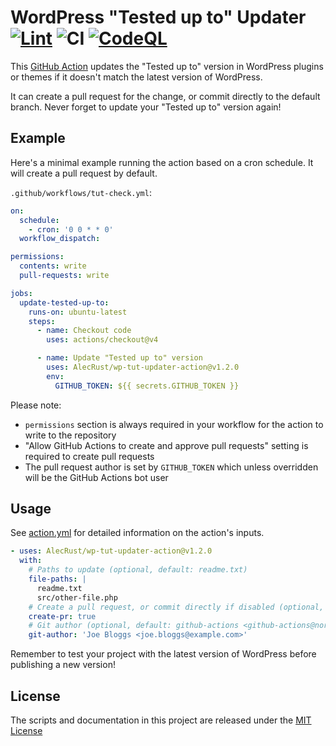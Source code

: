 <!-- markdownlint-disable -->

# WordPress "Tested up to" Updater [![Lint](https://github.com/AlecRust/wp-tut-updater-action/actions/workflows/linter.yml/badge.svg)](https://github.com/super-linter/super-linter) ![CI](https://github.com/AlecRust/wp-tut-updater-action/actions/workflows/ci.yml/badge.svg) [![CodeQL](https://github.com/AlecRust/wp-tut-updater-action/actions/workflows/codeql-analysis.yml/badge.svg)](https://github.com/AlecRust/wp-tut-updater-action/actions/workflows/codeql-analysis.yml)

<!-- markdownlint-enable -->

This [GitHub Action](https://github.com/features/actions) updates the "Tested up
to" version in WordPress plugins or themes if it doesn't match the latest
version of WordPress.

It can create a pull request for the change, or commit directly to the default
branch. Never forget to update your "Tested up to" version again!

## Example

Here's a minimal example running the action based on a cron schedule. It will
create a pull request by default.

`.github/workflows/tut-check.yml`:

```yaml
on:
  schedule:
    - cron: '0 0 * * 0'
  workflow_dispatch:

permissions:
  contents: write
  pull-requests: write

jobs:
  update-tested-up-to:
    runs-on: ubuntu-latest
    steps:
      - name: Checkout code
        uses: actions/checkout@v4

      - name: Update "Tested up to" version
        uses: AlecRust/wp-tut-updater-action@v1.2.0
        env:
          GITHUB_TOKEN: ${{ secrets.GITHUB_TOKEN }}
```

Please note:

- `permissions` section is always required in your workflow for the action to
  write to the repository
- "Allow GitHub Actions to create and approve pull requests" setting is required
  to create pull requests
- The pull request author is set by `GITHUB_TOKEN` which unless overridden will
  be the GitHub Actions bot user

## Usage

See [action.yml](action.yml) for detailed information on the action's inputs.

```yaml
- uses: AlecRust/wp-tut-updater-action@v1.2.0
  with:
    # Paths to update (optional, default: readme.txt)
    file-paths: |
      readme.txt
      src/other-file.php
    # Create a pull request, or commit directly if disabled (optional, default: true)
    create-pr: true
    # Git author (optional, default: github-actions <github-actions@noreply.github.com>)
    git-author: 'Joe Bloggs <joe.bloggs@example.com>'
```

Remember to test your project with the latest version of WordPress before
publishing a new version!

## License

The scripts and documentation in this project are released under the
[MIT License](LICENSE)
